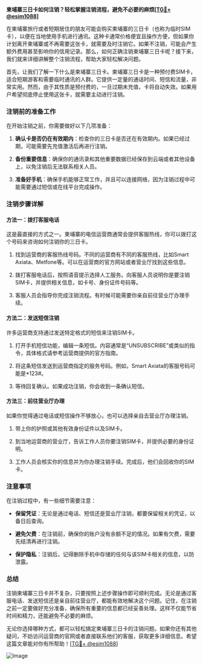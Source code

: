 **柬埔寨三日卡如何注销？轻松掌握注销流程，避免不必要的麻烦[[TG💪+ @esim1088](https://t.me/s/esim1088)]**

在柬埔寨旅行或者短期居住的朋友可能会购买柬埔寨的三日卡（也称为临时SIM卡），以便在当地使用手机进行通讯。这种卡通常价格便宜且操作方便，但如果你计划离开柬埔寨或不再需要这张卡，就需要及时注销它。如果不注销，可能会产生额外费用甚至影响你的信用记录。那么，如何正确注销柬埔寨三日卡呢？接下来，我们就来详细讲解整个注销流程，帮助大家轻松解决问题。

首先，让我们了解一下什么是柬埔寨三日卡。柬埔寨三日卡是一种预付费SIM卡，适合短期游客和需要临时通讯的人群。它提供一定量的通话时间、短信和流量，非常实用。然而，由于其性质是预付费的，一旦过期未充值，卡将自动失效。如果用户希望彻底停止使用这张卡，就需要主动进行注销。

### 注销前的准备工作

在开始注销之前，你需要做好以下几项准备：

1. **确认卡是否仍在有效期内**：检查你的三日卡是否还在有效期内。如果已经过期，可能需要先充值激活后再进行注销。
   
2. **备份重要信息**：确保你的通讯录和其他重要数据已经保存到云端或者其他设备上，以免注销后无法联系相关人员。

3. **准备好手机**：确保手机能够正常工作，并且可以连接网络，因为注销过程中可能需要通过短信或在线平台完成操作。

### 注销步骤详解

#### 方法一：拨打客服电话
这是最直接的方式之一。柬埔寨的电信运营商通常会提供客服热线，你可以拨打这个号码来咨询如何注销你的三日卡。

1. 找到运营商的客服热线号码。不同的运营商有不同的客服热线，比如Smart Axiata、Metfone等。可以在运营商的官方网站或者营业厅找到这些信息。
   
2. 拨打客服电话后，按照语音提示选择人工服务。向客服人员说明你是要注销SIM卡，并提供相关信息，如卡号、身份证件号码等。

3. 客服人员会指导你完成注销流程。有时候可能需要你亲自前往营业厅办理手续。

#### 方法二：发送短信注销
许多运营商支持通过发送特定格式的短信来注销SIM卡。

1. 打开手机短信功能，编辑一条短信。内容通常是“UNSUBSCRIBE”或类似的指令，具体格式请参考运营商提供的官方指南。

2. 将这条短信发送到运营商指定的服务号码。例如，Smart Axiata的客服号码可能是*123#。

3. 等待回复确认。如果成功注销，你会收到一条确认短信。

#### 方法三：前往营业厅办理
如果你觉得通过电话或短信操作不够放心，也可以选择亲自去营业厅办理注销。

1. 带上你的护照或其他有效身份证件以及SIM卡。

2. 到当地运营商的营业厅，告诉工作人员你要注销SIM卡，并提供必要的身份证明。

3. 工作人员会核实你的信息并为你办理注销手续。完成后，他们会回收你的SIM卡。

### 注意事项

在注销过程中，有一些细节需要注意：

- **保留凭证**：无论是通过电话、短信还是营业厅注销，都要保留相关的凭证，以备日后查询。

- **避免欠费**：在注销前，确保你的账户没有余额不足的情况。如果有欠费，需要先结清再进行注销。

- **保护隐私**：注销后，记得删除手机中存储的任何与该SIM卡相关的信息，以防泄露。

### 总结

注销柬埔寨三日卡并不复杂，只要按照上述步骤操作即可顺利完成。无论是通过客服电话、发送短信还是亲自前往营业厅，都能有效地解决这个问题。记住，在注销之前一定要做好充分准备，确保所有重要的信息都已经妥善处理。这样不仅能节省时间和精力，还能避免不必要的麻烦。

无论你选择哪种方式，都可以轻松搞定柬埔寨三日卡的注销问题。如果你还有其他疑问，不妨访问运营商的官网或者直接联系他们的客服，获取更多详细信息。希望这篇文章能对你有所帮助！[[TG💪+ @esim1088](https://t.me/s/esim1088)] 

![Image](https://i.postimg.cc/4NQfJmqS/Snipaste-2025-05-13-00-14-12.png)